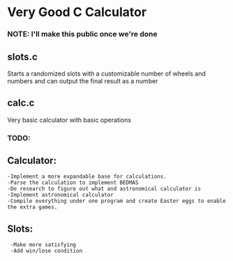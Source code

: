 # Very Good C Calculator
### NOTE: I'll make this public once we're done

## slots.c
Starts a randomized slots with a customizable number of wheels and numbers and can output the final result as a number

## calc.c
Very basic calculator with basic operations

### TODO:

## Calculator:
    -Implement a more expandable base for calculations.
    -Parse the calculation to implement BEDMAS
    -Do research to figure out what and astronomical calculator is
    -Implement astronomical calculator
    -Compile everything under one program and create Easter eggs to enable the extra games.    

## Slots:
     -Make more satisfying
     -Add win/lose condition
